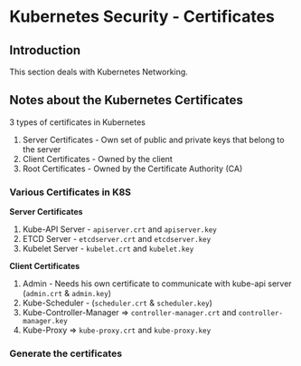 # Kubernetes Security - Certificates

## Introduction
This section deals with Kubernetes Networking.

## Notes about the Kubernetes Certificates

3 types of certificates in Kubernetes

1. Server Certificates - Own set of public and private keys that belong to the server
2. Client Certificates - Owned by the client
3. Root Certificates - Owned by the Certificate Authority (CA)


### Various Certificates in K8S

**Server Certificates**

1. Kube-API Server - `apiserver.crt` and `apiserver.key`
2. ETCD Server - `etcdserver.crt` and `etcdserver.key`
3. Kubelet Server - `kubelet.crt` and `kubelet.key`


**Client Certificates**

1. Admin - Needs his own certificate to communicate with kube-api server (`admin.crt` & `admin.key`)
2. Kube-Scheduler - (`scheduler.crt` & `scheduler.key`)
3. Kube-Controller-Manager => `controller-manager.crt` and `controller-manager.key`
4. Kube-Proxy => `kube-proxy.crt` and `kube-proxy.key`


### Generate the certificates

